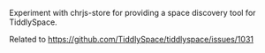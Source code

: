 Experiment with chrjs-store for providing a space
discovery tool for TiddlySpace.

Related to https://github.com/TiddlySpace/tiddlyspace/issues/1031

